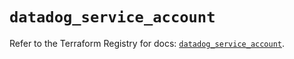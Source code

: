 # `datadog_service_account`

Refer to the Terraform Registry for docs: [`datadog_service_account`](https://registry.terraform.io/providers/datadog/datadog/3.48.1/docs/resources/service_account).
